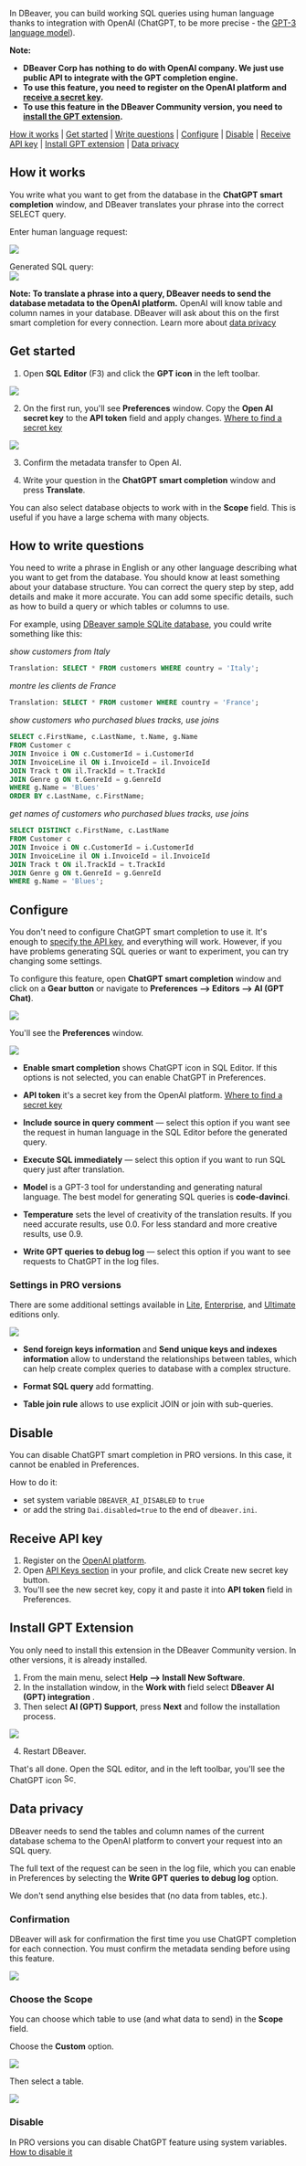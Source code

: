 In DBeaver, you can build working SQL queries using human language thanks to integration with OpenAI (ChatGPT, to be more precise - the [GPT-3 language model](https://platform.openai.com/docs/models/gpt-3)).

**Note:**
- **DBeaver Corp has nothing to do with OpenAI company. We just use public API to integrate with the GPT completion engine.**
- **To use this feature, you need to register on the OpenAI platform and [receive a secret key](#receive-api-key).**
- **To use this feature in the DBeaver Community version, you need to [install the GPT extension](#install-gpt-extension).**

[How it works](#how-it-works) |
[Get started](#get-started) |
[Write questions](#how-to-write-questions) |
[Configure](#configure) |
[Disable](#disable) |
[Receive API key](#receive-api-key) |
[Install GPT extension](#install-gpt-extension) |
[Data privacy](#data-privacy)

## How it works

You write what you want to get from the database in the **ChatGPT smart completion** window, and DBeaver translates your phrase into the correct SELECT query.

Enter human language request:  

![](images/ai/ai_smart_assistance_1.png)

Generated SQL query:  
![](images/ai/ai_smart_assistance_2.png)

**Note: To translate a phrase into a query, DBeaver needs to send the database metadata to the OpenAI platform.** OpenAI will know table and column names in your database. DBeaver will ask about this on the first smart completion for every connection. Learn more about [data privacy](#data-privacy)


## Get started

1. Open **SQL Editor** (F3) and click the **GPT icon** in the left toolbar.

![](images/ai/ai_smart_assistance_3.png)

2. On the first run, you'll see **Preferences** window. Copy the **Open AI secret key** to the **API token** field and apply changes. [Where to find a secret key](#receive-api-key)

![](images/ai/ai_smart_assistance_4.png)

3. Confirm the metadata transfer to Open AI.

4. Write your question in the **ChatGPT smart completion** window and press **Translate**.

You can also select database objects to work with in the **Scope** field. This is useful if you have a large schema with many objects.

## How to write questions

You need to write a phrase in English or any other language describing what you want to get from the database. You should know at least something about your database structure. You can correct the query step by step, add details and make it more accurate. You can add some specific details, such as how to build a query or which tables or columns to use.

For example, using [DBeaver sample SQLite database](Sample-Database), you could write something like this:

_show customers from Italy_

```SQL
Translation: SELECT * FROM customers WHERE country = 'Italy';
```

_montre les clients de France_
```SQL
Translation: SELECT * FROM customer WHERE country = 'France';
```

_show customers who purchased blues tracks, use joins_

```SQL
SELECT c.FirstName, c.LastName, t.Name, g.Name
FROM Customer c
JOIN Invoice i ON c.CustomerId = i.CustomerId
JOIN InvoiceLine il ON i.InvoiceId = il.InvoiceId
JOIN Track t ON il.TrackId = t.TrackId
JOIN Genre g ON t.GenreId = g.GenreId
WHERE g.Name = 'Blues'
ORDER BY c.LastName, c.FirstName;
```

_get names of customers who purchased blues tracks, use joins_

```SQL
SELECT DISTINCT c.FirstName, c.LastName
FROM Customer c
JOIN Invoice i ON c.CustomerId = i.CustomerId
JOIN InvoiceLine il ON i.InvoiceId = il.InvoiceId
JOIN Track t ON il.TrackId = t.TrackId
JOIN Genre g ON t.GenreId = g.GenreId
WHERE g.Name = 'Blues';
```

## Configure

You don't need to configure ChatGPT smart completion to use it. It's enough to [specify the API key](#get-started), and everything will work. However, if you have problems generating SQL queries or want to experiment, you can try changing some settings.

To configure this feature, open **ChatGPT smart completion** window and click on a **Gear button** or navigate to **Preferences —> Editors —> AI (GPT Chat)**.

![](images/ai/ai_smart_assistance_5.png)

You'll see the **Preferences** window.

![](images/ai/ai_smart_assistance_6.png)

- **Enable smart completion** shows ChatGPT icon in SQL Editor. If this options is not selected, you can enable ChatGPT in Preferences.

- **API token** it's a secret key from the OpenAI platform. [Where to find a secret key](#receive-api-key)

- **Include source in query comment** — select this option if you want see the request in human language in the SQL Editor before the generated query.

- **Execute SQL immediately** — select this option if you want to run SQL query just after translation.

- **Model** is a GPT-3 tool for understanding and generating natural language. The best model for generating SQL queries is **code-davinci**.

- **Temperature** sets the level of creativity of the translation results. If you need accurate results, use 0.0. For less standard and more creative results, use 0.9.

- **Write GPT queries to debug log** — select this option if you want to see requests to ChatGPT in the log files.

### Settings in PRO versions

There are some additional settings available in [Lite](Lite-Edition), [Enterprise](Enterprise-Edition), and [Ultimate](Ultimate-Edition) editions only.

![](images/ai/ai_smart_assistance_8.png)


- **Send foreign keys information** and **Send unique keys and indexes information**  allow to understand the relationships between tables, which can help create complex queries to database with a complex structure.

- **Format SQL query** add formatting.

- **Table join rule** allows to use explicit JOIN or join with sub-queries.


## Disable

You can disable ChatGPT smart completion in PRO versions. In this case, it cannot be enabled in Preferences.

How to do it:
- set system variable `DBEAVER_AI_DISABLED` to `true`
- or add the string `Dai.disabled=true` to the end of `dbeaver.ini`.


## Receive API key

1. Register on the [OpenAI platform](https://openai.com/api/).
2. Open [API Keys section](https://platform.openai.com/account/api-keys) in your profile, and click Create new secret key button.
3. You'll see the new secret key, copy it and paste it into **API token** field in Preferences.

## Install GPT Extension

You only need to install this extension in the DBeaver Community version. In other versions, it is already installed.

1. From the main menu, select **Help —> Install New Software**.
2. In the installation window, in the **Work with** field select **DBeaver AI (GPT) integration** .
3. Then select **AI (GPT) Support**, press **Next** and follow the installation process.

![](images/ai/ai_smart_assistance_7.png)

4. Restart DBeaver.

That's all done. Open the SQL editor, and in the left toolbar, you'll see the ChatGPT icon <img width="17" alt="Screenshot 2023-02-07 at 01 40 29" src="https://user-images.githubusercontent.com/12581569/217119031-3be579ea-51db-4648-88fa-de4a3cafdba8.png">.

## Data privacy

DBeaver needs to send the tables and column names of the current database schema to the OpenAI platform to convert your request into an SQL query.

The full text of the request can be seen in the log file, which you can enable in Preferences by selecting the **Write GPT queries to debug log** option.

We don't send anything else besides that (no data from tables, etc.).

### Confirmation

DBeaver will ask for confirmation the first time you use ChatGPT completion for each connection. You must confirm the metadata sending before using this feature.

![](images/ai/ai_smart_assistance_9.png)

### Choose the Scope

You can choose which table to use (and what data to send) in the **Scope** field.

Choose the **Custom** option.

![](images/ai/ai_smart_assistance_10.png)

Then select a table.

![](images/ai/ai_smart_assistance_11.png)


### Disable

In PRO versions you can disable ChatGPT feature using system variables. [How to disable it](#disable)
